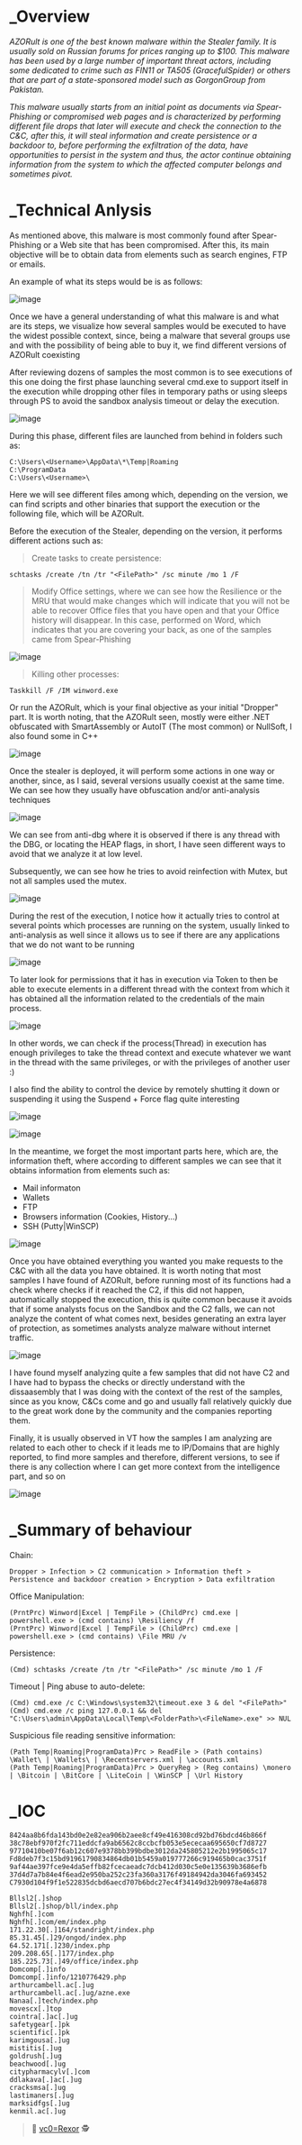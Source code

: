 # _Overview

_AZORult is one of the best known malware within the Stealer family. It is usually sold on Russian forums for prices ranging up to $100. This malware has been used by a large number of important threat actors, including some dedicated to crime such as FIN11 or TA505 (GracefulSpider) or others that are part of a state-sponsored model such as GorgonGroup from Pakistan._

_This malware usually starts from an initial point as documents via Spear-Phishing or compromised web pages and is characterized by performing different file drops that later will execute and check the connection to the C&C, after this, it will steal information and create persistence or a backdoor to, before performing the exfiltration of the data, have opportunities to persist in the system and thus, the actor continue obtaining information from the system to which the affected computer belongs and sometimes pivot._

# _Technical Anlysis

As mentioned above, this malware is most commonly found after Spear-Phishing or a Web site that has been compromised. After this, its main objective will be to obtain data from elements such as search engines, FTP or emails.

An example of what its steps would be is as follows:

![image](https://user-images.githubusercontent.com/91592110/224556672-90418d79-8cd2-4e0a-b6d8-12f6a0d6fb19.png)

Once we have a general understanding of what this malware is and what are its steps, we visualize how several samples would be executed to have the widest possible context, since, being a malware that several groups use and with the possibility of being able to buy it, we find different versions of AZORult coexisting

After reviewing dozens of samples the most common is to see executions of this one doing the first phase launching several cmd.exe to support itself in the execution while dropping other files in temporary paths or using sleeps through PS to avoid the sandbox analysis timeout or delay the execution.

![image](https://user-images.githubusercontent.com/91592110/224557218-f12f529b-0504-4c20-8c6e-de773316e5ab.png)

During this phase, different files are launched from behind in folders such as:

```
C:\Users\<Username>\AppData\*\Temp|Roaming
C:\ProgramData 
C:\Users\<Username>\
 ```
 
Here we will see different files among which, depending on the version, we can find scripts and other binaries that support the execution or the following file, which will be AZORult.

Before the execution of the Stealer, depending on the version, it performs different actions such as:

> Create tasks to create persistence:

```
schtasks /create /tn /tr "<FilePath>" /sc minute /mo 1 /F
```

>Modify Office settings, where we can see how the Resilience or the MRU that would make changes which will indicate that you will not be able to recover Office files that you have open and that your Office history will disappear. In this case, performed on Word, which indicates that you are covering your back, as one of the samples came from Spear-Phishing

![image](https://user-images.githubusercontent.com/91592110/224557923-144f20d2-a3ec-4a3f-ad33-2fc3a2e3794c.png)


> Killing other processes:

```
Taskkill /F /IM winword.exe
```

Or run the AZORult, which is your final objective as your initial "Dropper" part. It is worth noting, that the AZORult seen, mostly were either .NET obfuscated with SmartAssembly or AutoIT (The most common) or NullSoft, I also found some in C++

![image](https://user-images.githubusercontent.com/91592110/224557733-9b213c37-b7bb-4df3-84e8-caddd9a03d07.png)

Once the stealer is deployed, it will perform some actions in one way or another, since, as I said, several versions usually coexist at the same time. We can see how they usually have obfuscation and/or anti-analysis techniques

![image](https://user-images.githubusercontent.com/91592110/224558128-eaed7574-a10d-48f1-b7d5-ca517d792d47.png)

We can see from anti-dbg where it is observed if there is any thread with the DBG, or locating the HEAP flags, in short, I have seen different ways to avoid that we analyze it at low level.

Subsequently, we can see how he tries to avoid reinfection with Mutex, but not all samples used the mutex.

![image](https://user-images.githubusercontent.com/91592110/224558271-4effb092-e566-4158-846c-3056f964f70f.png)

During the rest of the execution, I notice how it actually tries to control at several points which processes are running on the system, usually linked to anti-analysis as well since it allows us to see if there are any applications that we do not want to be running

![image](https://user-images.githubusercontent.com/91592110/224558344-9f31784c-3927-45b2-ad39-a147198542f2.png)

To later look for permissions that it has in execution via Token to then be able to execute elements in a different thread with the context from which it has obtained all the information related to the credentials of the main process.

![image](https://user-images.githubusercontent.com/91592110/224558593-d72e2364-d89e-4f0f-bd8b-3ca1b3e8043c.png)

In other words, we can check if the process(Thread) in execution has enough privileges to take the thread context and execute whatever we want in the thread with the same privileges, or with the privileges of another user :)

I also find the ability to control the device by remotely shutting it down or suspending it using the Suspend + Force flag quite interesting

![image](https://user-images.githubusercontent.com/91592110/224559188-d6dc4fb4-e33c-4e7e-bd87-65ebc095e2d0.png)

![image](https://user-images.githubusercontent.com/91592110/224559201-4f586858-a1fe-46c5-9264-b02467f898f5.png)

In the meantime, we forget the most important parts here, which are, the information theft, where according to different samples we can see that it obtains information from elements such as:

* Mail informaton
* Wallets
* FTP
* Browsers information (Cookies, History...)
* SSH (Putty|WinSCP)

![image](https://user-images.githubusercontent.com/91592110/224559341-381f2024-c36a-4977-a4b7-66970b6c5db8.png)

Once you have obtained everything you wanted you make requests to the C&C with all the data you have obtained. It is worth noting that most samples I have found of AZORult, before running most of its functions had a check where checks if it reached the C2, if this did not happen, automatically stopped the execution, this is quite common because it avoids that if some analysts focus on the Sandbox and the C2 falls, we can not analyze the content of what comes next, besides generating an extra layer of protection, as sometimes analysts analyze malware without internet traffic.

![image](https://user-images.githubusercontent.com/91592110/224560382-e12c1e15-a931-4261-91ed-790d33a5fa18.png)

I have found myself analyzing quite a few samples that did not have C2 and I have had to bypass the checks or directly understand with the dissaasembly that I was doing with the context of the rest of the samples, since as you know, C&Cs come and go and usually fall relatively quickly due to the great work done by the community and the companies reporting them.

Finally, it is usually observed in VT how the samples I am analyzing are related to each other to check if it leads me to IP/Domains that are highly reported, to find more samples and therefore, different versions, to see if there is any collection where I can get more context from the intelligence part, and so on

![image](https://user-images.githubusercontent.com/91592110/224560624-6703aef0-ad96-47a7-b803-2f7965d50380.png)

# _Summary of behaviour

Chain:

```
Dropper > Infection > C2 communication > Information theft > Persistence and backdoor creation > Encryption > Data exfiltration
```

Office Manipulation:

```
(PrntPrc) Winword|Excel | TempFile > (ChildPrc) cmd.exe | powershell.exe > (cmd contains) \Resiliency /f
(PrntPrc) Winword|Excel | TempFile > (ChildPrc) cmd.exe | powershell.exe > (cmd contains) \File MRU /v
```

Persistence:

```
(Cmd) schtasks /create /tn /tr "<FilePath>" /sc minute /mo 1 /F
```

Timeout | Ping abuse to auto-delete:

```
(Cmd) cmd.exe /c C:\Windows\system32\timeout.exe 3 & del "<FilePath>"
(Cmd) cmd.exe /c ping 127.0.0.1 && del "C:\Users\admin\AppData\Local\Temp\<FolderPath>\<FileName>.exe" >> NUL
```

Suspicious file reading sensitive information:
```
(Path Temp|Roaming|ProgramData)Prc > ReadFile > (Path contains) \Wallet\ | \Wallets\ | \Recentservers.xml | \accounts.xml
(Path Temp|Roaming|ProgramData)Prc > QueryReg > (Reg contains) \monero | \Bitcoin | \BitCore | \LiteCoin | \WinSCP | \Url History 
```

# _IOC
```
8424aa8b6fda143bd0e2e82ea906b2aee8cf49e416308cd92bd76bdcd46b866f
38c78ebf970f2fc711eddcfa9ab6562c8ccbcfb053e5ececaa695650cf7d8727
97710410be07f6ab12c607e9378bb399bdbe3012da245805212e2b1995065c17
Fd8deb7f3c15bd91961790834864db01b5459a019777266c919465b0cac3751f
9af44ae397fce9e4da5effb82fcecaeadc7dcb412d030c5e0e135639b3686efb
37d4d7a7b84e4f6ead2e950ba252c23fa360a3176f49184942da3046fa693452
C7930d104f9f1e522835dcbd6aecd707b6bdc27ec4f34149d32b90978e4a6878

Bllsl2[.]shop
Bllsl2[.]shop/bll/index.php
Nghfh[.]com
Nghfh[.]com/em/index.php
171.22.30[.]164/standright/index.php
85.31.45[.]29/ongod/index.php
64.52.171[.]230/index.php
209.208.65[.]177/index.php
185.225.73[.]49/office/index.php
Domcomp[.]info
Domcomp[.]info/1210776429.php
arthurcambell.ac[.]ug
arthurcambell.ac[.]ug/azne.exe
Nanaa[.]tech/index.php
movescx[.]top
cointra[.]ac[.]ug
safetygear[.]pk
scientific[.]pk
karimgousa[.]ug
mistitis[.]ug
goldrush[.]ug
beachwood[.]ug
citypharmacylv[.]com
ddlakava[.]ac[.]ug
cracksmsa[.]ug
lastimaners[.]ug
marksidfgs[.]ug
kenmil.ac[.]ug

```

> :t-rex: [vc0=Rexor](https://github.com/vc0RExor)  :detective:
